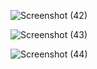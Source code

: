![Screenshot (42)](https://github.com/ankitjha42/zomato/assets/143383280/64e73ee6-7382-4d07-87a6-1ef9ce9eb7a1)

![Screenshot (43)](https://github.com/ankitjha42/zomato/assets/143383280/4601a505-1d88-4571-b39a-abef0a948a59)

![Screenshot (44)](https://github.com/ankitjha42/zomato/assets/143383280/0ba4623f-1580-4075-bd6d-0a606534f398)
